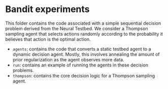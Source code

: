 # Bandit experiments

This folder contains the code associated with a simple sequential decision
problem derived from the Neural Testbed. We consider a Thompson sampling agent
that selects actions randomly according to the probability it believes that
action is the optimal action.

-   `agents`: contains the code that converts a static testbed agent to a
    dynamic decision agent. Mostly, this involves annealing the amount of prior
    regularization as the agent observes more data.
-   `run`: contains an example of running the agents in these decision problems.
-   `thompson`: contains the core decision logic for a Thompson sampling agent.
